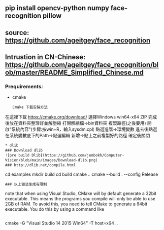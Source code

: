 ## pip install opencv-python numpy face-recognition pillow
## source: https://github.com/ageitgey/face_recognition
## Intrustion in CN-Chinese: https://github.com/ageitgey/face_recognition/blob/master/README_Simplified_Chinese.md
### Prequirements:
* cmake
  ```
  Cmake 下載安裝方法
在這裡下載 https://cmake.org/download/
選擇Windows win64-x64 ZIP
完成後放在資料夾整理好並解壓縮
打開解縮檔->bin資料夾
複製路徑(之後要用)
開啟"系統內容"(步驟:按win+R，輸入sysdm.cpl)
點選進階->環境變數
進去後點選在系統變數底下的Path->點選編輯
新增->貼上之前複製好的路徑
確定後關閉
  ```
* dlib
### Download dlib
![pre build Dlib](https://github.com/jumbokh/Computer-Vision/blob/main/images/Download-dlib.png)
### http://dlib.net/compile.html
```
cd examples
mkdir build
cd build
cmake ..
cmake --build . --config Release
```
### 以上做法生成有限制
```
note that when using Visual Studio, CMake will by default generate a 32bit executable. 
This means the programs you compile will only be able to use 2GB of RAM. 
To avoid this, you need to tell CMake to generate a 64bit executable. 
You do this by using a command like
```
```
cmake -G "Visual Studio 14 2015 Win64" -T host=x64 ..
```
